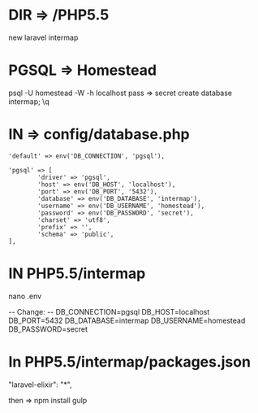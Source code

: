 # DIR => /PHP5.5
new laravel intermap

# PGSQL => Homestead
psql -U homestead -W -h localhost
pass => secret
create database intermap;
\q

# IN => config/database.php
    'default' => env('DB_CONNECTION', 'pgsql'),

    'pgsql' => [
            'driver' => 'pgsql',
            'host' => env('DB_HOST', 'localhost'),
            'port' => env('DB_PORT', '5432'),
            'database' => env('DB_DATABASE', 'intermap'),
            'username' => env('DB_USERNAME', 'homestead'),
            'password' => env('DB_PASSWORD', 'secret'),
            'charset' => 'utf8',
            'prefix' => '',
            'schema' => 'public',
    ],

# IN PHP5.5/intermap
nano .env

-- Change: --
DB_CONNECTION=pgsql
DB_HOST=localhost
DB_PORT=5432
DB_DATABASE=intermap
DB_USERNAME=homestead
DB_PASSWORD=secret
 

# In PHP5.5/intermap/packages.json 
"laravel-elixir": "*",

then =>
	npm install
        gulp 

